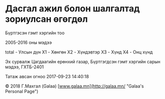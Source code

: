 # Дасгал ажил болон шалгалтад зориулсан өгөгдөл

Бүртгэсэн гэмт хэргийн тоо

2005-2016 оны мэдээ

total - Улсын дүн
X1 - Хөнгөн
X2 - Хүндэвтэр
X3 - Хүнд
X4 - Онц хүнд

Эх сурвалж Цагдаагийн ерөнхий газар, Бүртгэгдсэн гэмт хэргийн сарын мэдээ, ГХТБ-2401

Татаж авсан огноо 2017-09-23 14:40:18

© 2018 Г.Махгал (Galaa) [www.galaa.mn](http://galaa.mn/ "Galaa's Personal Page")
